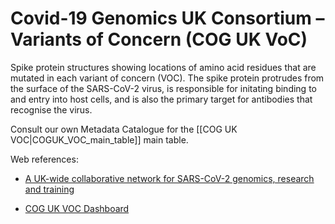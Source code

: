 # Covid-19 Genomics UK Consortium – Variants of Concern (COG UK VoC)

Spike protein structures showing locations of amino acid residues that are mutated in each variant of concern (VOC). The spike protein protrudes from the surface of the SARS-CoV-2 virus, is responsible for initating binding to and entry into host cells, and is also the primary target for antibodies that recognise the virus.

Consult our own Metadata Catalogue for the [[COG UK VOC|COGUK_VOC_main_table]] main table.


Web references:

*  [A UK-wide collaborative network for SARS-CoV-2 genomics, research and training](https://www.cogconsortium.uk/)

*  [COG UK VOC Dashboard](https://sars2.cvr.gla.ac.uk/cog-uk/)


